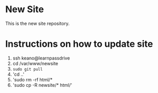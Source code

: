 # New Site
This is the new site repository. 

# Instructions on how to update site
1. ssh keano@learnpassdrive
2. cd /var/www/newsite
3. `sudo git pull`
4. 'cd ..'
5. 'sudo rm -rf html/*
6. 'sudo cp -R newsite/* html/'

